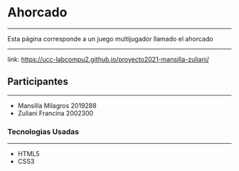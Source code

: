 # Ahorcado
***
Esta página  corresponde a un juego multijugador llamado el ahorcado
***
link:  https://ucc-labcompu2.github.io/proyecto2021-mansilla-zuliani/

## Participantes
***
- Mansilla Milagros 2019288
- Zuliani Francina 2002300
### Tecnologias Usadas
***
- HTML5
- CSS3
